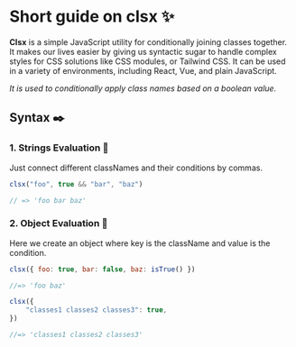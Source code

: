 # Short guide on clsx :sparkles:

**Clsx** is a simple JavaScript utility for conditionally joining classes together. It makes our lives easier by giving us syntactic sugar to handle complex styles for CSS solutions like CSS modules, or Tailwind CSS. It can be used in a variety of environments, including React, Vue, and plain JavaScript.

_It is used to conditionally apply class names based on a boolean value._

## Syntax ✒️

### 1. Strings Evaluation 🧵

Just connect different classNames and their conditions by commas.

```js
clsx("foo", true && "bar", "baz")

// => 'foo bar baz'
```

### 2. Object Evaluation 🔄

Here we create an object where key is the className and value is the condition.

```js
clsx({ foo: true, bar: false, baz: isTrue() })

//=> 'foo baz'

clsx({
    "classes1 classes2 classes3": true,
})

//=> 'classes1 classes2 classes3'
```
